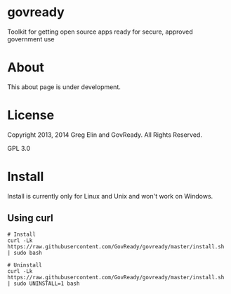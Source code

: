 govready
========

Toolkit for getting open source apps ready for secure, approved government use

# About 
This about page is under development.

# License
Copyright 2013, 2014 Greg Elin and GovReady. All Rights Reserved.

GPL 3.0


# Install

Install is currently only for Linux and Unix and won't work on Windows.

## Using curl
```
# Install
curl -Lk https://raw.githubusercontent.com/GovReady/govready/master/install.sh | sudo bash

# Uninstall
curl -Lk https://raw.githubusercontent.com/GovReady/govready/master/install.sh | sudo UNINSTALL=1 bash

```




